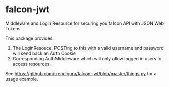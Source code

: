 # falcon-jwt
Middleware and Login Resource for securing you falcon API with JSON Web Tokens.


This package provides:

1.  The LoginResouce. POSTing to this with a valid username and password will send back an Auth Cookie
2.  Corresponding AuthMiddleware which will only allow logged in users to access resources.


See https://github.com/trendiguru/falcon-jwt/blob/master/things.py for a usage example.
